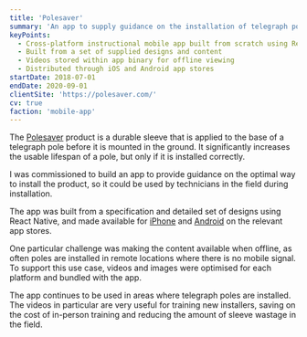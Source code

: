 ```yaml
---
title: 'Polesaver'
summary: 'An app to supply guidance on the installation of telegraph pole sleeves.'
keyPoints:
  - Cross-platform instructional mobile app built from scratch using React Native
  - Built from a set of supplied designs and content
  - Videos stored within app binary for offline viewing
  - Distributed through iOS and Android app stores
startDate: 2018-07-01
endDate: 2020-09-01
clientSite: 'https://polesaver.com/'
cv: true
faction: 'mobile-app'
---
```


The [Polesaver](https://polesaver.com/) product is a durable sleeve that is applied to the base of a telegraph pole before it is mounted in the ground. It significantly increases the usable lifespan of a pole, but only if it is installed correctly.

I was commissioned to build an app to provide guidance on the optimal way to install the product, so it could be used by technicians in the field during installation.

The app was built from a specification and detailed set of designs using React Native, and made available for [iPhone](https://apps.apple.com/gb/app/polesaver/id1420447165) and [Android](https://play.google.com/store/apps/details?id=com.postsaver.polesaverapp) on the relevant app stores.

One particular challenge was making the content available when offline, as often poles are installed in remote locations where there is no mobile signal. To support this use case, videos and images were optimised for each platform and bundled with the app.

The app continues to be used in areas where telegraph poles are installed. The videos in particular are very useful for training new installers, saving on the cost of in-person training and reducing the amount of sleeve wastage in the field.
